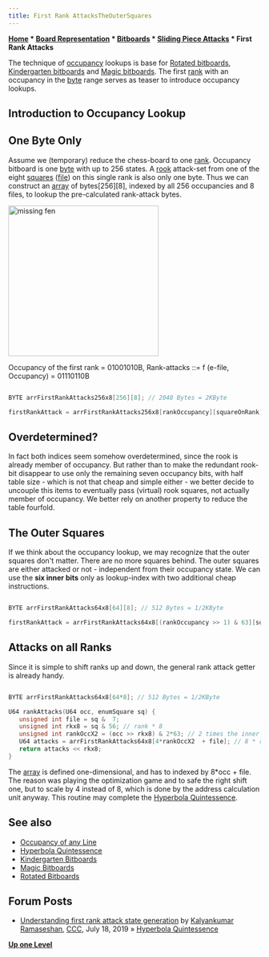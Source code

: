 ```yaml
---
title: First Rank AttacksTheOuterSquares
---
```

**[Home](Home "Home") * [Board Representation](Board_Representation "Board Representation") * [Bitboards](Bitboards "Bitboards") * [Sliding Piece Attacks](Sliding_Piece_Attacks "Sliding Piece Attacks") * First Rank Attacks**

The technique of [occupancy](Occupancy "Occupancy") lookups is base for [Rotated bitboards](Rotated_Bitboards "Rotated Bitboards"), [Kindergarten bitboards](Kindergarten_Bitboards "Kindergarten Bitboards") and [Magic bitboards](Magic_Bitboards "Magic Bitboards"). The first [rank](Ranks "Ranks") with an occupancy in the [byte](Byte "Byte") range serves as teaser to introduce occupancy lookups.

## Introduction to Occupancy Lookup

## One Byte Only

Assume we (temporary) reduce the chess-board to one [rank](Ranks "Ranks"). Occupancy bitboard is one [byte](Byte "Byte") with up to 256 states. A [rook](Rook "Rook") attack-set from one of the eight [squares](Squares "Squares") ([file](Files "Files")) on this single rank is also only one byte. Thus we can construct an [array](Array "Array") of bytes[256][8], indexed by all 256 occupancies and 8 files, to lookup the pre-calculated rank-attack bytes.

<img src="" alt="missing fen" style="
    width: 300px;
">

Occupancy of the first rank = 01001010B, Rank-attacks ::= f (e-file, Occupancy) = 01110110B

```C++

BYTE arrFirstRankAttacks256x8[256][8]; // 2048 Bytes = 2KByte

firstRankAttack = arrFirstRankAttacks256x8[rankOccupancy][squareOnRank];

```

## Overdetermined?

In fact both indices seem somehow overdetermined, since the rook is already member of occupancy. But rather than to make the redundant rook-bit disappear to use only the remaining seven occupancy bits, with half table size - which is not that cheap and simple either - we better decide to uncouple this items to eventually pass (virtual) rook squares, not actually member of occupancy. We better rely on another property to reduce the table fourfold.

## The Outer Squares

If we think about the occupancy lookup, we may recognize that the outer squares don't matter. There are no more squares behind. The outer squares are either attacked or not - independent from their occupancy state. We can use the **six inner bits** only as lookup-index with two additional cheap instructions.

```C++

BYTE arrFirstRankAttacks64x8[64][8]; // 512 Bytes = 1/2KByte

firstRankAttack = arrFirstRankAttacks64x8[(rankOccupancy >> 1) & 63][squareOnRank];

```

## Attacks on all Ranks

Since it is simple to shift ranks up and down, the general rank attack getter is already handy.

```C++

BYTE arrFirstRankAttacks64x8[64*8]; // 512 Bytes = 1/2KByte

U64 rankAttacks(U64 occ, enumSquare sq) {
   unsigned int file = sq &  7;
   unsigned int rkx8 = sq & 56; // rank * 8
   unsigned int rankOccX2 = (occ >> rkx8) & 2*63; // 2 times the inner six bit rank occupancy used as index
   U64 attacks = arrFirstRankAttacks64x8[4*rankOccX2  + file]; // 8 * rank occupancy + file
   return attacks << rkx8;
}

```

The [array](Array "Array") is defined one-dimensional, and has to indexed by 8\*occ + file. The reason was playing the optimization game and to safe the right shift one, but to scale by 4 instead of 8, which is done by the address calculation unit anyway. This routine may complete the [Hyperbola Quintessence](Hyperbola_Quintessence "Hyperbola Quintessence").

## See also

- [Occupancy of any Line](Occupancy_of_any_Line "Occupancy of any Line")
- [Hyperbola Quintessence](Hyperbola_Quintessence "Hyperbola Quintessence")
- [Kindergarten Bitboards](Kindergarten_Bitboards "Kindergarten Bitboards")
- [Magic Bitboards](Magic_Bitboards "Magic Bitboards")
- [Rotated Bitboards](Rotated_Bitboards "Rotated Bitboards")

## Forum Posts

- [Understanding first rank attack state generation](http://www.talkchess.com/forum3/viewtopic.php?f=7&t=71312) by [Kalyankumar Ramaseshan](index.php?title=Kalyankumar_Ramaseshan&action=edit&redlink=1 "Kalyankumar Ramaseshan (page does not exist)"), [CCC](CCC "CCC"), July 18, 2019 » [Hyperbola Quintessence](Hyperbola_Quintessence "Hyperbola Quintessence")

**[Up one Level](Sliding_Piece_Attacks "Sliding Piece Attacks")**

